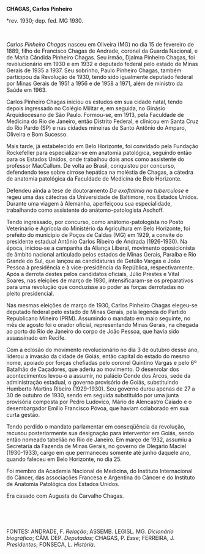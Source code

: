 **CHAGAS, Carlos Pinheiro**

\*rev. 1930; dep. fed. MG 1930.

 

*Carlos Pinheiro Chagas* nasceu em Oliveira (MG) no dia 15 de fevereiro
de 1889, filho de Francisco Chagas de Andrade, coronel da Guarda
Nacional, e de Maria Cândida Pinheiro Chagas. Seu irmão, Djalma Pinheiro
Chagas, foi revolucionário em 1930 e em 1932 e deputado federal pelo
estado de Minas Gerais de 1935 a 1937. Seu sobrinho, Paulo Pinheiro
Chagas, também participou da Revolução de 1930, tendo sido igualmente
deputado federal por Minas Gerais de 1951 a 1956 e de 1958 a 1971, além
de ministro da Saúde em 1963.

Carlos Pinheiro Chagas iniciou os estudos em sua cidade natal, tendo
depois ingressado no Colégio Militar e, em seguida, no Ginásio
Arquidiocesano de São Paulo. Formou-se, em 1913, pela Faculdade de
Medicina do Rio de Janeiro, então Distrito Federal, e clinicou em Santa
Cruz do Rio Pardo (SP) e nas cidades mineiras de Santo Antônio do
Amparo, Oliveira e Bom Sucesso.

Mais tarde, já estabelecido em Belo Horizonte, foi convidado pela
Fundação Rockefeller para especializar-se em anatomia patológica,
seguindo então para os Estados Unidos, onde trabalhou dois anos como
assistente do professor MacCallum. De volta ao Brasil, conquistou por
concurso, defendendo tese sobre cirrose hepática na moléstia de Chagas,
a cátedra de anatomia patológica da Faculdade de Medicina de Belo
Horizonte.

Defendeu ainda a tese de doutoramento *Da exoftalmia na tuberculose* e
regeu uma das cátedras da Universidade de Baltimore, nos Estados Unidos.
Durante uma viagem à Alemanha, aperfeiçoou sua especialidade,
trabalhando como assistente do anátomo-patologista Aschoff.

Tendo ingressado, por concurso, como anátomo-patologista no Posto
Veterinário e Agrícola do Ministério da Agricultura em Belo Horizonte,
foi prefeito do município de Poços de Caldas (MG) em 1929, a convite do
presidente estadual Antônio Carlos Ribeiro de Andrada (1926-1930). Na
época, iniciou-se a campanha da Aliança Liberal, movimento oposicionista
de âmbito nacional articulado pelos estados de Minas Gerais, Paraíba e
Rio Grande do Sul, que lançou as candidaturas de Getúlio Vargas e João
Pessoa à presidência e à vice-presidência da República, respectivamente.
Após a derrota destes pelos candidatos oficiais, Júlio Prestes e Vital
Soares, nas eleições de março de 1930, intensificaram-se os preparativos
para uma revolução que conduzisse ao poder as forças derrotadas no
pleito presidencial.

Nas mesmas eleições de março de 1930, Carlos Pinheiro Chagas elegeu-se
deputado federal pelo estado de Minas Gerais, pela legenda do Partido
Republicano Mineiro (PRM). Assumindo o mandato em maio seguinte, no mês
de agosto foi o orador oficial, representando Minas Gerais, na chegada
ao porto do Rio de Janeiro do corpo de João Pessoa, que havia sido
assassinado em Recife.

Com a eclosão do movimento revolucionário no dia 3 de outubro desse ano,
liderou a invasão da cidade de Goiás, então capital do estado do mesmo
nome, apoiado por forças chefiadas pelo coronel Quintino Vargas e pelo
6º Batalhão de Caçadores, que aderiu ao movimento. O desenrolar dos
acontecimentos levou-o a assumir, no palácio Conde dos Arcos, sede da
administração estadual, o governo provisório de Goiás, substituindo
Humberto Martins Ribeiro (1929-1930). Seu governo durou apenas de 27 a
30 de outubro de 1930, sendo em seguida substituído por uma junta
provisória composta por Pedro Ludovico, Mário de Alencastro Caiado e o
desembargador Emílio Francisco Póvoa, que haviam colaborado em sua curta
gestão.

Tendo perdido o mandato parlamentar em conseqüência da revolução,
recusou posteriormente sua designação para interventor em Goiás, sendo
então nomeado tabelião no Rio de Janeiro. Em março de 1932, assumiu a
Secretaria da Fazenda de Minas Gerais, no governo de Olegário Maciel
(1930-1933), cargo em que permaneceu somente até junho daquele ano,
quando faleceu em Belo Horizonte, no dia 25.

Foi membro da Academia Nacional de Medicina, do Instituto Internacional
do Câncer, das associações Francesa e Argentina do Câncer e do Instituto
de Anatomia Patológica dos Estados Unidos.

Era casado com Augusta de Carvalho Chagas.

 

 

FONTES: ANDRADE, F. *Relação*; ASSEMB. LEGISL. MG. *Dicionário
biográfico*; CÂM. DEP. *Deputados*; CHAGAS, P. *Esse*; FERREIRA, J.
*Presidentes*; FONSECA, L. *História*.

 
